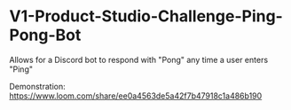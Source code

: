# V1-Product-Studio-Challenge-Ping-Pong-Bot

Allows for a Discord bot to respond with "Pong" any time a user enters "Ping"

Demonstration: https://www.loom.com/share/ee0a4563de5a42f7b47918c1a486b190
